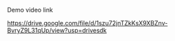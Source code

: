 Demo video link 

https://drive.google.com/file/d/1szu72jnTZkKsX9XBZnv-BvryZ9L31qUp/view?usp=drivesdk
